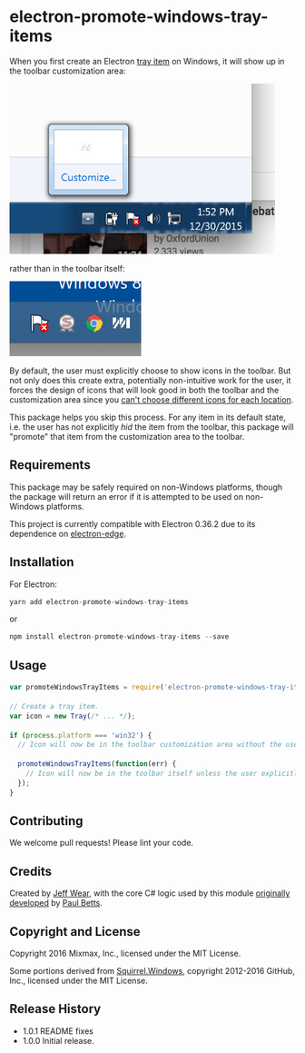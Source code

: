 # electron-promote-windows-tray-items

When you first create an Electron [tray item][tray item] on Windows, it will show up in the toolbar
customization area:

<img src="docs/customization_area.png" height="300" alt="customization area">

rather than in the toolbar itself:

<img src="docs/toolbar.png" alt="toolbar">

By default, the user must explicitly choose to show icons in the toolbar. But not only does this
create extra, potentially non-intuitive work for the user, it forces the design of icons that
will look good in both the toolbar and the customization area since you
[can't choose different icons for each location][different icons].

This package helps you skip this process. For any item in its default state, i.e. the user has not
explicitly _hid_ the item from the toolbar, this package will "promote" that item from the customization
area to the toolbar.

## Requirements

This package may be safely required on non-Windows platforms, though the package will return an error
if it is attempted to be used on non-Windows platforms.

This project is currently compatible with Electron 0.36.2 due to its dependence on
[electron-edge][electron-edge].

## Installation

For Electron:

```js
yarn add electron-promote-windows-tray-items
```
or
```js
npm install electron-promote-windows-tray-items --save
```

## Usage

```js
var promoteWindowsTrayItems = require('electron-promote-windows-tray-items');

// Create a tray item.
var icon = new Tray(/* ... */);

if (process.platform === 'win32') {
  // Icon will now be in the toolbar customization area without the user explicitly toggling it to show in the toolbar.

  promoteWindowsTrayItems(function(err) {
    // Icon will now be in the toolbar itself unless the user explicitly hid it from the toolbar.
  });
}
```

## Contributing

We welcome pull requests! Please lint your code.

## Credits

Created by [Jeff Wear][Jeff Wear], with the core C# logic used by this module
[originally developed][original PR] by [Paul Betts][Paul Betts].

## Copyright and License

Copyright 2016 Mixmax, Inc., licensed under the MIT License.

Some portions derived from [Squirrel.Windows][Squirrel.Windows], copyright 2012-2016 GitHub, Inc.,
licensed under the MIT License.

[tray item]: https://github.com/atom/electron/blob/master/docs/api/tray.md
[different icons]: https://github.com/atom/electron/issues/3970
[electron-edge]: https://github.com/kexplo/electron-edge#electron-edge
[Jeff Wear]: https://github.com/wearhere
[original PR]: https://github.com/Squirrel/Squirrel.Windows/pull/447
[Paul Betts]: https://github.com/paulcbetts
[Squirrel.Windows]: https://github.com/Squirrel/Squirrel.Windows

## Release History

* 1.0.1 README fixes
* 1.0.0 Initial release.
